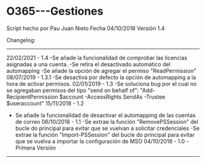 # O365---Gestiones

Script hecho por Pau Juan Nieto
Fecha 04/10/2018
Versión 1.4

Changelog:
************************************************
22/02/2021 - 1.4
-Se añade la funcionalidad de comprobar las licencias asignadas a una cuenta.
-Se retira el desactivado automático del automapping
-Se añade la opción de agregar el permiso "ReadPermission"
08/07/2019 - 1.3.1
-Se desactiva por defecto la opción de automapping a la hora de activar permisos.
02/01/2019 - 1.3
-Se soluciona bug por el cual no se agregaban permisos del tipo "send on behalf of": "Add-RecipientPermission $account -AccessRights SendAs -Trustee $useraccount"
15/11/2018 - 1.2
- Se añade la funcionalidad de desactivar el automapping de las cuentas de correo
06/10/2018 - 1.1
-Se extrae la función "RemovePSSession" del bucle do principal para evitar que se vuelvan a solicitar credenciales
-Se extrae la función "Import-PSSession" del bucle do principal para evitar que se vuelva a importar la configuración de MSO
04/10/2018 - 1.0
-Primera Versión
************************************************ 
